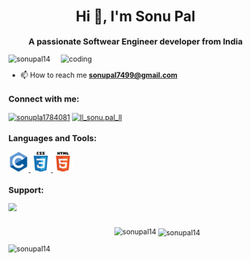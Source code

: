 <h1 align="center">Hi 👋, I'm Sonu Pal</h1>
<h3 align="center">A passionate Softwear Engineer developer from India</h3>

<img align="right" alt="coding" width="400" src="https://www.google.com/url?sa=i&url=https%3A%2F%2Fgeeky01adarsh.netlify.app%2F&psig=AOvVaw20ZUINUgAgMFs9vJdYgOai&ust=1736265945668000&source=images&cd=vfe&opi=89978449&ved=0CBMQjRxqFwoTCJir1uy84YoDFQAAAAAdAAAAABA6">

<p align="left"> <img src="https://komarev.com/ghpvc/?username=sonupal14&label=Profile%20views&color=0e75b6&style=flat" alt="sonupal14" /> </p>

- 📫 How to reach me **sonupal7499@gmail.com**

<h3 align="left">Connect with me:</h3>
<p align="left">
<a href="https://twitter.com/sonupla1784081" target="blank"><img align="center" src="https://raw.githubusercontent.com/rahuldkjain/github-profile-readme-generator/master/src/images/icons/Social/twitter.svg" alt="sonupla1784081" height="30" width="40" /></a>
<a href="https://instagram.com/ll_sonu.pal_ll" target="blank"><img align="center" src="https://raw.githubusercontent.com/rahuldkjain/github-profile-readme-generator/master/src/images/icons/Social/instagram.svg" alt="ll_sonu.pal_ll" height="30" width="40" /></a>
</p>

<h3 align="left">Languages and Tools:</h3>
<p align="left"> <a href="https://www.cprogramming.com/" target="_blank" rel="noreferrer"> <img src="https://raw.githubusercontent.com/devicons/devicon/master/icons/c/c-original.svg" alt="c" width="40" height="40"/> </a> <a href="https://www.w3schools.com/css/" target="_blank" rel="noreferrer"> <img src="https://raw.githubusercontent.com/devicons/devicon/master/icons/css3/css3-original-wordmark.svg" alt="css3" width="40" height="40"/> </a> <a href="https://www.w3.org/html/" target="_blank" rel="noreferrer"> <img src="https://raw.githubusercontent.com/devicons/devicon/master/icons/html5/html5-original-wordmark.svg" alt="html5" width="40" height="40"/> </a> </p>

<h3 align="left">Support:</h3>
<p><a href="https://www.buymeacoffee.com/ "> <img align="left" src="https://cdn.buymeacoffee.com/buttons/v2/default-yellow.png" height="50" width="210" alt=" " /></a></p><br><br>

<p><img align="left" src="https://github-readme-stats.vercel.app/api/top-langs?username=sonupal14&show_icons=true&locale=en&layout=compact" alt="sonupal14" /></p>

<p>&nbsp;<img align="center" src="https://github-readme-stats.vercel.app/api?username=sonupal14&show_icons=true&locale=en" alt="sonupal14" /></p>

<p><img align="center" src="https://github-readme-streak-stats.herokuapp.com/?user=sonupal14&" alt="sonupal14" /></p>

